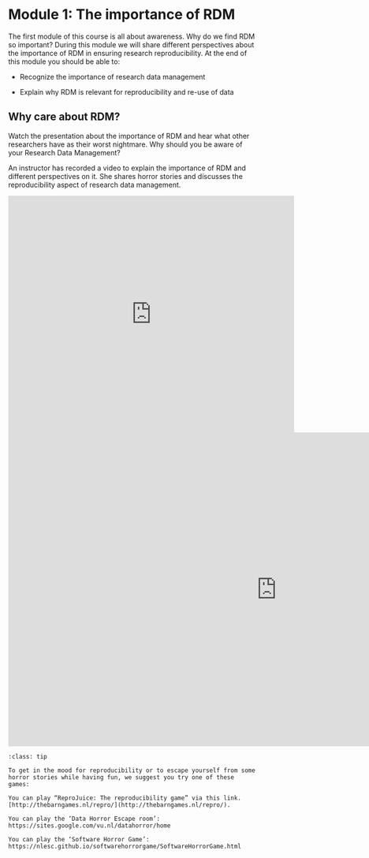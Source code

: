 # Module 1: The importance of RDM
The first module of this course is all about awareness. Why do we find RDM so important? During this module we will share different perspectives about the importance of RDM in ensuring research reproducibility. At the end of this module you should be able to:

-   Recognize the importance of research data management
    
-   Explain why RDM is relevant for reproducibility and re-use of data
    

## Why care about RDM?

Watch the presentation about the importance of RDM and hear what other researchers have as their worst nightmare. Why should you be aware of your Research Data Management?

An instructor has recorded a video to explain the importance of RDM and different perspectives on it. She shares horror stories and discusses the reproducibility aspect of research data management.

  

<iframe width="580" height="480"  src="https://collegerama.tudelft.nl/Mediasite/Play/3d2eb68a00e94d92986dfcfd37f30e101d" frameborder="0" allow="autoplay; encrypted-media" allowfullscreen></iframe>

<iframe src="https://tudelft.h5p.com/content/1291934694479195817/embed" aria-label="Module 1- Reference" width="1088" height="637" frameborder="0" allowfullscreen="allowfullscreen" allow="autoplay *; geolocation *; microphone *; camera *; midi *; encrypted-media *"></iframe><script src="https://tudelft.h5p.com/js/h5p-resizer.js" charset="UTF-8"></script>


```{admonition} Suggested activity - Are you up for some games?
:class: tip

To get in the mood for reproducibility or to escape yourself from some horror stories while having fun, we suggest you try one of these games:

You can play “ReproJuice: The reproducibility game” via this link. [http://thebarngames.nl/repro/](http://thebarngames.nl/repro/).

You can play the ‘Data Horror Escape room’: https://sites.google.com/vu.nl/datahorror/home

You can play the ‘Software Horror Game’: https://nlesc.github.io/softwarehorrorgame/SoftwareHorrorGame.html

```

<!-- ```{tip}
some text
```

```{tip}
some text
``` -->